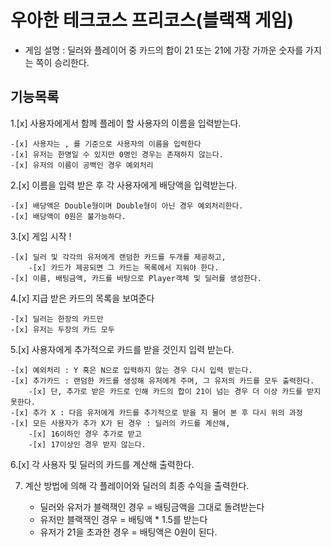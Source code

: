 # 우아한 테크코스 프리코스(블랙잭 게임)
- 게임 설명 : 딜러와 플레이어 중 카드의 합이 21 또는 21에 가장 가까운 숫자를 가지는 쪽이 승리한다.

## 기능목록

1.[x] 사용자에게서 함께 플레이 할 사용자의 이름을 입력받는다.

    -[x] 사용자는 , 를 기준으로 사용자의 이름을 입력한다 
    -[x] 유저는 한명일 수 있지만 0명인 경우는 존재하지 않는다.
    -[x] 유저의 이름이 공백인 경우 예외처리

2.[x] 이름을 입력 받은 후 각 사용자에게 배당액을 입력받는다.

    -[x] 배당액은 Double형이며 Double형이 아닌 경우 예외처리한다.
    -[x] 배당액이 0원은 불가능하다.

3.[x] 게임 시작 ! 
    
    -[x] 딜러 및 각각의 유저에게 랜덤한 카드를 두개를 제공하고, 
        -[x] 카드가 제공되면 그 카드는 목록에서 지워야 한다.
    -[x] 이름, 배팅금액, 카드를 바탕으로 Player객체 및 딜러를 생성한다.

4.[x] 지급 받은 카드의 목록을 보여준다

    -[x] 딜러는 한장의 카드만
    -[x] 유저는 두장의 카드 모두
    
5.[x] 사용자에게 추가적으로 카드를 받을 것인지 입력 받는다.

    -[x] 예외처리 : Y 혹은 N으로 입력하지 않는 경우 다시 입력 받는다.
    -[x] 추가카드 : 랜덤한 카드를 생성해 유저에게 주며, 그 유저의 카드를 모두 출력한다.
        -[x] 단, 추가로 받은 카드로 인해 카드의 합이 21이 넘는 경우 더 이상 카드를 받지 못한다.
    -[x] 추가 X : 다음 유저에게 카드를 추가적으로 받을 지 물어 본 후 다시 위의 과정
    -[x] 모든 사용자가 추가 X가 된 경우 : 딜러의 카드를 계산해,
        -[x] 16이하인 경우 추가로 받고
        -[x] 17이상인 경우 받지 않는다.

6.[x] 각 사용자 및 딜러의 카드를 계산해 출력한다.

7. 계산 방법에 의해 각 플레이어와 딜러의 최종 수익을 출력한다.
    
    - 딜러와 유저가 블랙잭인 경우 = 배팅금액을 그대로 돌려받는다
    - 유저만 블랙잭인 경우 = 배팅액 * 1.5를 받는다
    - 유저가 21을 초과한 경우 = 배팅액은 0원이 된다.
    
